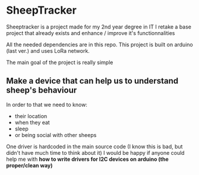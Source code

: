 SheepTracker
====

Sheeptracker is a project made for my 2nd year degree in IT
I retake a base project that already exists and enhance / improve it's functionnalities

All the needed dependencies are in this repo.
This project is built on arduino (last ver.) and uses LoRa network.

The main goal of the project is really simple

Make a device that can help us to understand sheep's behaviour
----

In order to that we need to know: 
* their location
* when they eat
* sleep
* or being social with other sheeps

One driver is hardcoded in the main source code (I know this is bad, but didn't have much time to think about it)
I would be happy if anyone could help me with **how to write drivers for I2C devices on arduino (the proper/clean way)**
